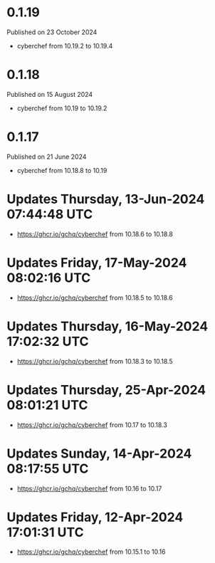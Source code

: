 # 0.1.19

Published on 23 October 2024

- cyberchef from 10.19.2 to 10.19.4

# 0.1.18

Published on 15 August 2024

- cyberchef from 10.19 to 10.19.2

# 0.1.17

Published on 21 June 2024

- cyberchef from 10.18.8 to 10.19

# Updates Thursday, 13-Jun-2024 07:44:48 UTC
- https://ghcr.io/gchq/cyberchef from 10.18.6 to 10.18.8

# Updates Friday, 17-May-2024 08:02:16 UTC
- https://ghcr.io/gchq/cyberchef from 10.18.5 to 10.18.6

# Updates Thursday, 16-May-2024 17:02:32 UTC
- https://ghcr.io/gchq/cyberchef from 10.18.3 to 10.18.5

# Updates Thursday, 25-Apr-2024 08:01:21 UTC
- https://ghcr.io/gchq/cyberchef from 10.17 to 10.18.3

# Updates Sunday, 14-Apr-2024 08:17:55 UTC
- https://ghcr.io/gchq/cyberchef from 10.16 to 10.17

# Updates Friday, 12-Apr-2024 17:01:31 UTC
- https://ghcr.io/gchq/cyberchef from 10.15.1 to 10.16

